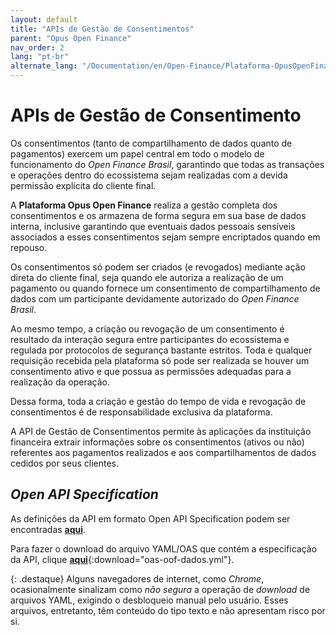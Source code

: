 ```yaml
---
layout: default
title: "APIs de Gestão de Consentimentos"
parent: "Opus Open Finance"
nav_order: 2
lang: "pt-br"
alternate_lang: "/Documentation/en/Open-Finance/Plataforma-OpusOpenFinance/APIs_de_backoffice/OOF-APIBack/"
---
```


# APIs de Gestão de Consentimento

Os consentimentos (tanto de compartilhamento de dados quanto de pagamentos) exercem um papel central em todo o modelo de funcionamento do *Open Finance Brasil*,  garantindo que todas as transações e operações dentro do ecossistema sejam realizadas com a devida permissão explícita do cliente final.

A **Plataforma Opus Open Finance** realiza a gestão completa dos consentimentos e os armazena de forma segura em sua base de dados interna, inclusive garantindo que eventuais dados pessoais sensíveis associados a esses consentimentos sejam sempre encriptados quando em repouso.

Os consentimentos só podem ser criados (e revogados) mediante ação direta do cliente final, seja quando ele autoriza a realização de um pagamento ou quando fornece um consentimento de compartilhamento de dados com um participante devidamente autorizado do *Open Finance Brasil*.

Ao mesmo tempo, a criação ou revogação de um consentimento é resultado da interação segura entre participantes do ecossistema e regulada por protocolos de segurança bastante estritos. Toda e qualquer requisição recebida pela plataforma só pode ser realizada se houver um consentimento ativo e que possua as permissões adequadas para a realização da operação.

Dessa forma, toda a criação e gestão do tempo de vida e revogação de consentimentos é de responsabilidade exclusiva da plataforma.

A API de Gestão de Consentimentos permite às aplicações da instituição financeira extrair informações sobre os consentimentos (ativos ou não) referentes aos pagamentos realizados e aos compartilhamentos de dados cedidos por seus clientes.

## *Open API Specification*

As definições da API em formato Open API Specification podem ser encontradas [**aqui**][API-backoffice].

Para fazer o download do arquivo YAML/OAS que contém a especificação da API, clique [**aqui**](../apis/oas-oof-dados.yml){:download="oas-oof-dados.yml"}.

{: .destaque}
Alguns navegadores de internet, como *Chrome*, ocasionalmente sinalizam como *não segura* a operação de *download* de arquivos YAML, exigindo o desbloqueio manual pelo usuário. Esses arquivos, entretanto, têm conteúdo do tipo texto e não apresentam risco por si.

[API-backoffice]: ../../../../swagger-ui/index.html?api=OAS-back-dados
